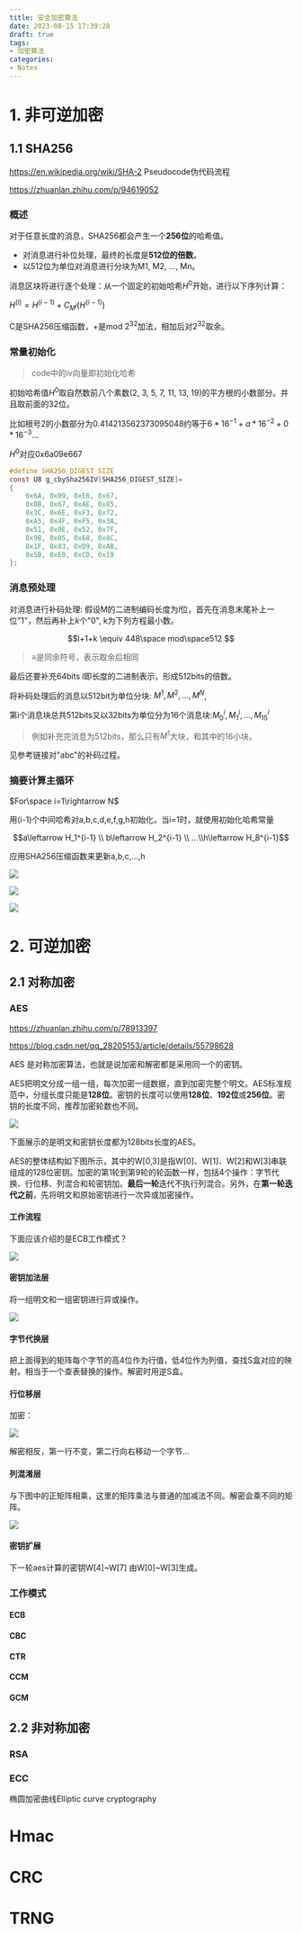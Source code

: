 ```yaml
---
title: 安全加密算法
date: 2023-08-15 17:39:28
draft: true
tags:
- 加密算法
categories:
- Notes
---
```


# 1. 非可逆加密

## 1.1 SHA256

https://en.wikipedia.org/wiki/SHA-2 Pseudocode伪代码流程

https://zhuanlan.zhihu.com/p/94619052

### 概述

对于任意长度的消息，SHA256都会产生一个**256位**的哈希值。

- 对消息进行补位处理，最终的长度是**512位的倍数**。
- 以512位为单位对消息进行分块为M1, M2, …, Mn。

消息区块将进行逐个处理：从一个固定的初始哈希$H^{0}$开始，进行以下序列计算：

$H^{(i)}=H^{(i-1)}+C_{M^{i}}(H^{(i-1)})$

C是SHA256压缩函数，+是mod $2^{32}$加法，相加后对$2^{32}$取余。

### 常量初始化

> code中的iv向量即初始化哈希

初始哈希值$H^0$取自然数前八个素数(2, 3, 5, 7, 11, 13, 19)的平方根的小数部分。并且取前面的32位。

比如根号2的小数部分为0.414213562373095048约等于$6*16^{-1}+a*16^{-2}+0*16^{-3}...$

$H^{0}$对应0x6a09e667

```c
#define SHA256_DIGEST_SIZE
const U8 g_cbySha256IV[SHA256_DIGEST_SIZE]=
{
	0x6A, 0x09, 0xE6, 0x67,
	0xBB, 0x67, 0xAE, 0x85,
	0x3C, 0x6E, 0xF3, 0x72,
	0xA5, 0x4F, 0xF5, 0x3A,
	0x51, 0x0E, 0x52, 0x7F,
	0x9B, 0x05, 0x68, 0x8C,
	0x1F, 0x83, 0xD9, 0xAB,
	0x5B, 0xE0, 0xCD, 0x19
};
```

### 消息预处理

对消息进行补码处理: 假设M的二进制编码长度为$l$位，首先在消息末尾补上一位"1"，然后再补上$k$个"0", k为下列方程最小数。

$$l+1+k \equiv 448\space mod\space512 $$

> $\equiv$是同余符号，表示取余后相同

最后还要补充64bits $l$即长度的二进制表示，形成512bits的倍数。

将补码处理后的消息以512bit为单位分块: $M^1, M^2, ...,M^N$,

第i个消息块总共512bits又以32bits为单位分为16个消息块:$M_0^i, M_1^i,...,M_{15}^i$

> 例如补充完消息为512bits，那么只有$M^1$大块，和其中的16小块。

见参考链接对"abc"的补码过程。

### 摘要计算主循环

$For\space i=1\rightarrow N$

用(i-1)个中间哈希对a,b,c,d,e,f,g,h初始化，当i=1时，就使用初始化哈希常量

$$a\leftarrow H_1^{i-1} \\ b\leftarrow H_2^{i-1} \\ ...\\h\leftarrow H_8^{i-1}$$

应用SHA256压缩函数来更新a,b,c,...,h

![](https://xyc-1316422823.cos.ap-shanghai.myqcloud.com/20230731145934.png)

![](https://xyc-1316422823.cos.ap-shanghai.myqcloud.com/20230731145958.png)

![](https://xyc-1316422823.cos.ap-shanghai.myqcloud.com/20230731150022.png)

# 2. 可逆加密

## 2.1 对称加密

### AES

https://zhuanlan.zhihu.com/p/78913397

https://blog.csdn.net/qq_28205153/article/details/55798628

AES 是对称加密算法，也就是说加密和解密都是采用同一个的密钥。

AES把明文分成一组一组，每次加密一组数据，直到加密完整个明文。AES标准规范中，分组长度只能是**128位**。密钥的长度可以使用**128位**、**192位**或**256位**。密钥的长度不同，推荐加密轮数也不同。

![](https://xyc-1316422823.cos.ap-shanghai.myqcloud.com/20230731173545.png)

下面展示的是明文和密钥长度都为128bits长度的AES。

AES的整体结构如下图所示，其中的W[0,3]是指W[0]、W[1]、W[2]和W[3]串联组成的128位密钥。加密的第1轮到第9轮的轮函数一样，包括4个操作：字节代换、行位移、列混合和轮密钥加。**最后一轮**迭代不执行列混合。另外，在**第一轮迭代之前**，先将明文和原始密钥进行一次异或加密操作。

#### 工作流程

下面应该介绍的是ECB工作模式？

![](https://xyc-1316422823.cos.ap-shanghai.myqcloud.com/20230801141720.png)

#### **密钥加法层**

将一组明文和一组密钥进行异或操作。

![](https://xyc-1316422823.cos.ap-shanghai.myqcloud.com/20230731175508.png)

#### **字节代换层**

把上面得到的矩阵每个字节的高4位作为行值，低4位作为列值，查找S盒对应的映射。相当于一个查表替换的操作。解密时用逆S盒。

#### **行位移层**

加密：

![](https://xyc-1316422823.cos.ap-shanghai.myqcloud.com/20230801094130.png)

解密相反，第一行不变，第二行向右移动一个字节...

#### **列混淆层**

与下图中的正矩阵相乘，这里的矩阵乘法与普通的加减法不同。解密会乘不同的矩阵。

![](https://xyc-1316422823.cos.ap-shanghai.myqcloud.com/20230801140325.png)

#### **密钥扩展**

下一轮aes计算的密钥W[4]~W[7] 由W[0]~W[3]生成。

### 工作模式

#### ECB

#### CBC

#### CTR

#### CCM

#### GCM

## 2.2 非对称加密

### RSA

### ECC

椭圆加密曲线Elliptic curve cryptography



# Hmac



# CRC

# TRNG
